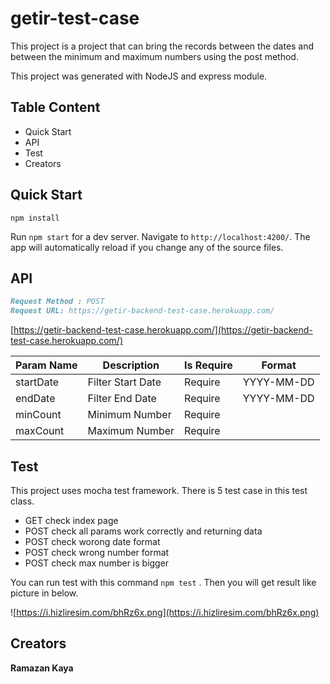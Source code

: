 # getir-test-case 

This project is a project that can bring the records between the dates and between the minimum and maximum numbers using the post method.

This project was generated with NodeJS and express module.

## Table Content 

- Quick Start
- API 
- Test
- Creators

## Quick Start
`npm install` <br>

Run `npm start` for a dev server. Navigate to `http://localhost:4200/`. The app will automatically reload if you change any of the source files.



## API

```markdown
Request Method : POST 
Request URL: https://getir-backend-test-case.herokuapp.com/
```
[https://getir-backend-test-case.herokuapp.com/](https://getir-backend-test-case.herokuapp.com/)

| Param Name | Description | Is Require | Format |
| ------------ | ----------- | ---------- | ------ |
| startDate | Filter Start Date| Require | YYYY-MM-DD |
| endDate | Filter End Date | Require | YYYY-MM-DD |
| minCount | Minimum Number | Require |
| maxCount | Maximum Number | Require |

## Test
This project uses mocha test framework.
There is 5 test case in this test class.
 - GET check index page
 - POST check all params work correctly and returning data
 - POST check worong date format 
 - POST check wrong number format
 - POST check max number is bigger
 
 You can run test with this command `npm test` . Then you will get result like picture in below.
 
 ![https://i.hizliresim.com/bhRz6x.png](https://i.hizliresim.com/bhRz6x.png)
 
 
 
## Creators

**Ramazan Kaya**
